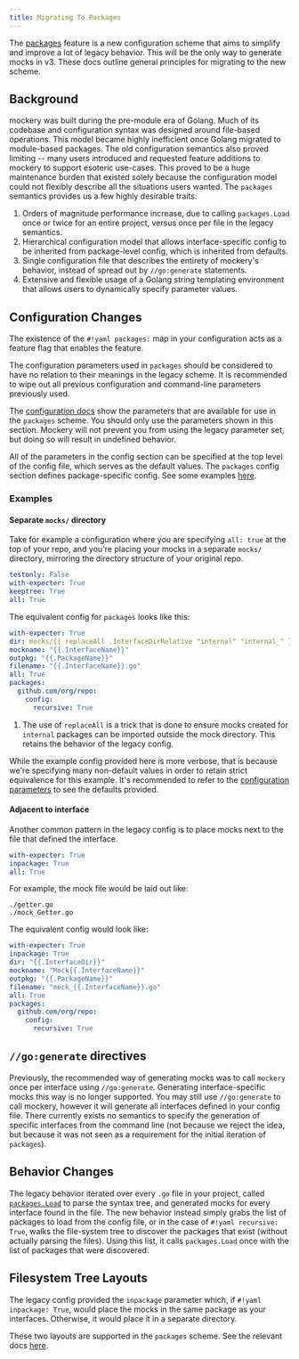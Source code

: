 ```yaml
---
title: Migrating To Packages
---
```


The [packages](features.md#packages-configuration) feature is a new configuration scheme that aims to simplify and improve a lot of legacy behavior. This will be the only way to generate mocks in v3. These docs outline general principles for migrating to the new scheme.

Background
----------

mockery was built during the pre-module era of Golang. Much of its codebase and configuration syntax was designed around file-based operations. This model became highly inefficient once Golang migrated to module-based packages. The old configuration semantics also proved limiting -- many users introduced and requested feature additions to mockery to support esoteric use-cases. This proved to be a huge maintenance burden that existed solely because the configuration model could not flexibly describe all the situations users wanted. The `packages` semantics provides us a few highly desirable traits:

1. Orders of magnitude performance increase, due to calling `packages.Load` once or twice for an entire project, versus once per file in the legacy semantics.
2. Hierarchical configuration model that allows interface-specific config to be inherited from package-level config, which is inherited from defaults.
3. Single configuration file that describes the entirety of mockery's behavior, instead of spread out by `//go:generate` statements.
4. Extensive and flexible usage of a Golang string templating environment that allows users to dynamically specify parameter values.

Configuration Changes
----------------------

The existence of the `#!yaml packages:` map in your configuration acts as a feature flag that enables the feature.

The configuration parameters used in `packages` should be considered to have no relation to their meanings in the legacy scheme. It is recommended to wipe out all previous configuration and command-line parameters previously used.

The [configuration docs](configuration.md#parameter-descriptions) show the parameters that are available for use in the `packages` scheme. You should only use the parameters shown in this section. Mockery will not prevent you from using the legacy parameter set, but doing so will result in undefined behavior.

All of the parameters in the config section can be specified at the top level of the config file, which serves as the default values. The `packages` config section defines package-specific config. See some examples [here](features.md#examples).

### Examples

#### Separate `mocks/` directory

Take for example a configuration where you are specifying `all: true` at the top of your repo, and you're placing your mocks in a separate `mocks/` directory, mirroring the directory structure of your original repo.

```yaml
testonly: False
with-expecter: True
keeptree: True
all: True
```

The equivalent config for `packages` looks like this:

```yaml
with-expecter: True
dir: mocks/{{ replaceAll .InterfaceDirRelative "internal" "internal_" }} #(1)!
mockname: "{{.InterfaceName}}"
outpkg: "{{.PackageName}}"
filename: "{{.InterfaceName}}.go"
all: True
packages:
  github.com/org/repo:
    config:
      recursive: True
```

1. The use of `replaceAll` is a trick that is done to ensure mocks created for `internal` packages can be imported outside the mock directory. This retains the behavior of the legacy config.

While the example config provided here is more verbose, that is because we're specifying many non-default values in order to retain strict equivalence for this example. It's recommended to refer to the [configuration parameters](configuration.md#parameter-descriptions) to see the defaults provided.

#### Adjacent to interface

Another common pattern in the legacy config is to place mocks next to the file that defined the interface.

```yaml
with-expecter: True
inpackage: True
all: True
```

For example, the mock file would be laid out like:

```
./getter.go
./mock_Getter.go
```

The equivalent config would look like:

```yaml
with-expecter: True
inpackage: True
dir: "{{.InterfaceDir}}"
mockname: "Mock{{.InterfaceName}}"
outpkg: "{{.PackageName}}"
filename: "mock_{{.InterfaceName}}.go"
all: True
packages:
  github.com/org/repo:
    config:
      recursive: True
```

`//go:generate` directives
----------------------------

Previously, the recommended way of generating mocks was to call `mockery` once per interface using `//go:generate`. Generating interface-specific mocks this way is no longer supported. You may still use `//go:generate` to call mockery, however it will generate all interfaces defined in your config file. There currently exists no semantics to specify the generation of specific interfaces from the command line (not because we reject the idea, but because it was not seen as a requirement for the initial iteration of `packages`).

Behavior Changes
-----------------

The legacy behavior iterated over every `.go` file in your project, called [`packages.Load`](https://pkg.go.dev/golang.org/x/tools/go/packages#Load) to parse the syntax tree, and generated mocks for every interface found in the file. The new behavior instead simply grabs the list of packages to load from the config file, or in the case of `#!yaml recursive: True`, walks the file-system tree to discover the packages that exist (without actually parsing the files). Using this list, it calls `packages.Load` once with the list of packages that were discovered.

Filesystem Tree Layouts
------------------------

The legacy config provided the `inpackage` parameter which, if `#!yaml inpackage: True`, would place the mocks in the same package as your interfaces. Otherwise, it would place it in a separate directory.

These two layouts are supported in the `packages` scheme. See the relevant docs [here](features.md#layouts).
